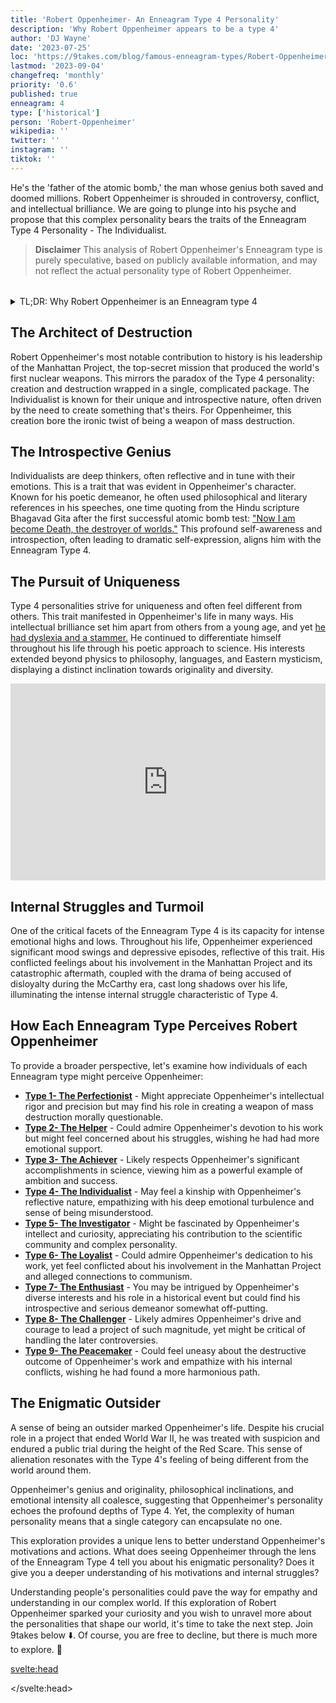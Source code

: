 ```yaml
---
title: 'Robert Oppenheimer- An Enneagram Type 4 Personality'
description: 'Why Robert Oppenheimer appears to be a type 4'
author: 'DJ Wayne'
date: '2023-07-25'
loc: 'https://9takes.com/blog/famous-enneagram-types/Robert-Oppenheimer'
lastmod: '2023-09-04'
changefreq: 'monthly'
priority: '0.6'
published: true
enneagram: 4
type: ['historical']
person: 'Robert-Oppenheimer'
wikipedia: ''
twitter: ''
instagram: ''
tiktok: ''
---
```


<!-- // notes:  -->

<script>
	import  PopCard  from "../../../lib/components/atoms/PopCard.svelte";
</script>

<p class="firstLetter">He's the 'father of the atomic bomb,' the man whose genius both saved and doomed millions. Robert Oppenheimer is shrouded in controversy, conflict, and intellectual brilliance. We are going to plunge into his psyche and propose that this complex personality bears the traits of the Enneagram Type 4 Personality - The Individualist.</p>

> **Disclaimer** This analysis of Robert Oppenheimer's Enneagram type is purely speculative, based on publicly available information, and may not reflect the actual personality type of Robert Oppenheimer.

<div
  style="display: flex;
    justify-content: center;
    margin: 1rem 0;
  "
>
  <PopCard
    image={`/types/4s/${'Robert-Oppenheimer'}.webp`}
    showIcon={false}
    enneagramType="4"
    displayText="Robert Oppenheimer"
    subtext=""
  />
</div>

<details>
<summary class="accordion">TL;DR: Why Robert Oppenheimer is an Enneagram type 4</summary>
<div class="panel">
<ul>
<li><b>A dark and poetic mind:</b> Oppenheimer's inner world aligns with Type 4's introspective and emotional nature. He had a philosophical approach to science and deep introspection mirrored in his speeches. He mentioned the Bhagavad Gita with the famous words, "Now I am become Death, the destroyer of worlds," after the first successful atomic bomb test. This reflects a profound understanding of the gravity of the situation.
</li>
<li><b>Controversies and Inner Conflict:</b> The turmoil Oppenheimer faced due to his involvement in the Manhattan Project and the ensuing Red Scare trials embodies Type 4's intense emotional highs and lows. He made enemies with his strong convictions, became a polarizing figure, and constantly fought over his identity. This tension aligns with Type 4's fear of having no identity or personal significance.
</li>
<li><b>Driven by Uniqueness:</b> At his core, Oppenheimer needed to be unique. What comes with this need are diverse interests, intellectual brilliance, and the feeling of being an outsider. Did he choose to be an outsider, or was he always the outsider? Maybe this feeling stemmed from him having dyslexia in his youth, or maybe it was that he was born into a non-observant Jewish family. Whatever it was, Oppenheimer was different.
</li>
</ul>
 </div>
</details>

## The Architect of Destruction

Robert Oppenheimer's most notable contribution to history is his leadership of the Manhattan Project, the top-secret mission that produced the world's first nuclear weapons. This mirrors the paradox of the Type 4 personality: creation and destruction wrapped in a single, complicated package. The Individualist is known for their unique and introspective nature, often driven by the need to create something that's theirs. For Oppenheimer, this creation bore the ironic twist of being a weapon of mass destruction.

## The Introspective Genius

Individualists are deep thinkers, often reflective and in tune with their emotions. This is a trait that was evident in Oppenheimer's character. Known for his poetic demeanor, he often used philosophical and literary references in his speeches, one time quoting from the Hindu scripture Bhagavad Gita after the first successful atomic bomb test: <a class="external-link" target="_blank" rel="noopener noreferrer" href="https://en.wikipedia.org/wiki/J._Robert_Oppenheimer">"Now I am become Death, the destroyer of worlds."</a> This profound self-awareness and introspection, often leading to dramatic self-expression, aligns him with the Enneagram Type 4.

## The Pursuit of Uniqueness

Type 4 personalities strive for uniqueness and often feel different from others. This trait manifested in Oppenheimer's life in many ways. His intellectual brilliance set him apart from others from a young age, and yet <a class="external-link" target="_blank" rel="noopener noreferrer" href="https://www.thetrailblazer.co.uk/blog/6-things-you-probably-didnt-know-about-j-robert-oppenheimer">he had dyslexia and a stammer.</a> He continued to differentiate himself throughout his life through his poetic approach to science. His interests extended beyond physics to philosophy, languages, and Eastern mysticism, displaying a distinct inclination towards originality and diversity.

<div class="iframe-container">
<iframe width="100%" height="315" src="https://www.youtube.com/embed/AwOFcxENsVk?start=174" title="Andreessen brothers examining Oppenheimer's personality" frameborder="0" allow="accelerometer; autoplay; clipboard-write; encrypted-media; gyroscope; picture-in-picture; web-share" allowfullscreen></iframe>
</div>

## Internal Struggles and Turmoil

One of the critical facets of the Enneagram Type 4 is its capacity for intense emotional highs and lows. Throughout his life, Oppenheimer experienced significant mood swings and depressive episodes, reflective of this trait. His conflicted feelings about his involvement in the Manhattan Project and its catastrophic aftermath, coupled with the drama of being accused of disloyalty during the McCarthy era, cast long shadows over his life, illuminating the intense internal struggle characteristic of Type 4.

## How Each Enneagram Type Perceives Robert Oppenheimer

To provide a broader perspective, let's examine how individuals of each Enneagram type might perceive Oppenheimer:

- **[Type 1- The Perfectionist](/blog/enneagram/enneagram-type-1)** - Might appreciate Oppenheimer's intellectual rigor and precision but may find his role in creating a weapon of mass destruction morally questionable.
- **[Type 2- The Helper](/blog/enneagram/enneagram-type-2)** - Could admire Oppenheimer's devotion to his work but might feel concerned about his struggles, wishing he had had more emotional support.
- **[Type 3- The Achiever](/blog/enneagram/enneagram-type-3)** - Likely respects Oppenheimer's significant accomplishments in science, viewing him as a powerful example of ambition and success.
- **[Type 4- The Individualist](/blog/enneagram/enneagram-type-4)** - May feel a kinship with Oppenheimer's reflective nature, empathizing with his deep emotional turbulence and sense of being misunderstood.
- **[Type 5- The Investigator](/blog/enneagram/enneagram-type-5)** - Might be fascinated by Oppenheimer's intellect and curiosity, appreciating his contribution to the scientific community and complex personality.
- **[Type 6- The Loyalist](/blog/enneagram/enneagram-type-6)** - Could admire Oppenheimer's dedication to his work, yet feel conflicted about his involvement in the Manhattan Project and alleged connections to communism.
- **[Type 7- The Enthusiast](/blog/enneagram/enneagram-type-7)** - You may be intrigued by Oppenheimer's diverse interests and his role in a historical event but could find his introspective and serious demeanor somewhat off-putting.
- **[Type 8- The Challenger](/blog/enneagram/enneagram-type-8)** - Likely admires Oppenheimer's drive and courage to lead a project of such magnitude, yet might be critical of handling the later controversies.
- **[Type 9- The Peacemaker](/blog/enneagram/enneagram-type-9)** - Could feel uneasy about the destructive outcome of Oppenheimer's work and empathize with his internal conflicts, wishing he had found a more harmonious path.

## The Enigmatic Outsider

A sense of being an outsider marked Oppenheimer's life. Despite his crucial role in a project that ended World War II, he was treated with suspicion and endured a public trial during the height of the Red Scare. This sense of alienation resonates with the Type 4's feeling of being different from the world around them.

Oppenheimer's genius and originality, philosophical inclinations, and emotional intensity all coalesce, suggesting that Oppenheimer's personality echoes the profound depths of Type 4. Yet, the complexity of human personality means that a single category can encapsulate no one.

This exploration provides a unique lens to better understand Oppenheimer's motivations and actions. What does seeing Oppenheimer through the lens of the Enneagram Type 4 tell you about his enigmatic personality? Does it give you a deeper understanding of his motivations and internal struggles?

Understanding people's personalities could pave the way for empathy and understanding in our complex world. If this exploration of Robert Oppenheimer sparked your curiosity and you wish to unravel more about the personalities that shape our world, it's time to take the next step. Join 9takes below ⬇️. Of course, you are free to decline, but there is much more to explore. 🚀

<svelte:head>

<script type="application/ld+json">
{
  "@context": "http://schema.org",
  "@graph": [
    {
      "@type": "Article",
      "articleBody": "This article explores the personality traits of Robert Oppenheimer from the perspective of the Enneagram Type 4. Known for his intellectual rigor, reflective nature, and significant contribution to the field of nuclear physics, Oppenheimer embodies many characteristics of Type 4 personalities. The article discusses various aspects of Oppenheimer's life and career that show his Type 4 characteristics, including his role in the Manhattan Project, personal struggles, and controversies.",
      "creator" : ["DJ Wayne"],
      "author": {
        "@type": "Person",
        "name": "DJ Wayne",
        "sameAs": ["https://www.instagram.com/djwayne3/", "https://www.youtube.com/@djwayne3", "https://www.linkedin.com/in/davidtwayne/", "https://twitter.com/djwayne3"
        ]
      },
      "dateModified": {
        "@type": "Date",
        "@value": "2023-09-04"
      },
      "datePublished": {
        "@type": "Date",
        "@value": "2023-07-25"
      },
      "description": "This blog post examines why Robert Oppenheimer might be an Enneagram Type 4. It focuses on his personality traits, his motivations, his inner world, controversies he's faced, and how these elements might be related to the core attributes of Type 4.",
      "headline": "Unraveling Robert Oppenheimer: An Insight Into His Enneagram Type 4 Personality",
      "image": {
        "@type": "ImageObject",
        "height": 900,
        "url": "https://9takes.com/types/4s/Robert-Oppenheimer.webp",
        "width": 900
      },
      "mainEntityOfPage": {
        "@id": "https://9takes.com/blog/famous-enneagram-types/Robert-Oppenheimer",
        "@type": "WebPage"
      },
      "mentions": {
        "@type": "Person",
        "name": "Robert Oppenheimer",
        "sameAs": ["https://en.wikipedia.org/wiki/Robert_Oppenheimer"]
      },
      "publisher": {
        "@type": "Organization",
        "sameAs": ["https://www.instagram.com/9takesdotcom/", "https://twitter.com/9takesdotcom"],
        "logo": {
          "@type": "ImageObject",
          "url": "https://9takes.com/brand/darkRubix.png"
        },
        "name": "9takes"
      }
    },
    {
      "@type": "FAQPage",
      "mainEntity": [
        {
          "@type": "Question",
          "acceptedAnswer": {
            "@type": "Answer",
            "text": "Robert Oppenheimer exhibits many characteristics associated with Enneagram Type 4 personalities. This includes his intellectual prowess, deep introspection, and handling of complex emotional struggles. These characteristics are rooted in his desire to understand and make sense of the world, a core motivation for Type 4 individuals."
          },
          "name": "Why is Robert Oppenheimer considered an Enneagram Type 4?"
        },
        {
          "@type": "Question",
          "acceptedAnswer": {
            "@type": "Answer",
            "text": "Oppenheimer's pivotal role in the Manhattan Project, his intellectual curiosity, and his handling of personal and professional controversies all indicate his Type 4 personality. Moreover, his introspective nature and emotional complexity also reflect the strengths and growth potential of Type 4 individuals."
          },
          "name": "What are some examples of Robert Oppenheimer's Type 4 characteristics?"
        },
    {
          "@type": "Question",
          "acceptedAnswer": {
            "@type": "Answer",
            "text": "Robert Oppenheimer is well-known for his intellectual capacity and deep introspection. He played a significant role in nuclear physics, notably the Manhattan Project. However, these descriptions are based on public records and his portrayed image in the media. To know his exact personality, one would have had to know him personally."
          },
          "name": "What was Robert Oppenheimer's personality?"
        },
    {
          "@type": "Question",
          "acceptedAnswer": {
            "@type": "Answer",
            "text": "Robert Oppenheimer is an Enneagram type 4, also known as The Individualist. This Enneagram type is introspective, emotionally honest, creative, and personal, often motivated by a desire to understand themselves and the world around them. Please note that this information is based on public information and not directly confirmed by Robert Oppenheimer himself."
          },
          "name": "What was Robert Oppenheimer's Enneagram type?"
        }
      ]
    }
  ]
}

</script>

</svelte:head>

<style lang="scss">

</style>
